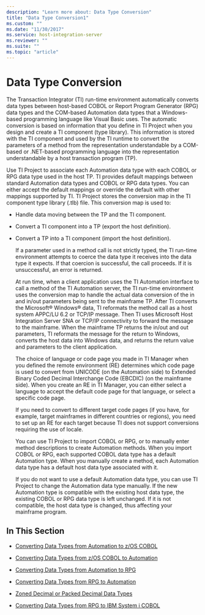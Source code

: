 ```yaml
---
description: "Learn more about: Data Type Conversion"
title: "Data Type Conversion1"
ms.custom: ""
ms.date: "11/30/2017"
ms.service: host-integration-server
ms.reviewer: ""
ms.suite: ""
ms.topic: "article"
---
```

# Data Type Conversion
The Transaction Integrator (TI) run-time environment automatically converts data types between host-based COBOL or Report Program Generator (RPG) data types and the COM-based Automation data types that a Windows-based programming language like Visual Basic uses. The automatic conversion is based on information that you define in TI Project when you design and create a TI component (type library). This information is stored with the TI component and used by the TI runtime to convert the parameters of a method from the representation understandable by a COM-based or .NET-based programming language into the representation understandable by a host transaction program (TP).  
  
 Use TI Project to associate each Automation data type with each COBOL or RPG data type used in the host TP. TI provides default mappings between standard Automation data types and COBOL or RPG data types. You can either accept the default mappings or override the default with other mappings supported by TI. TI Project stores the conversion map in the TI component type library (.tlb) file. This conversion map is used to:  
  
- Handle data moving between the TP and the TI component.  
  
- Convert a TI component into a TP (export the host definition).  
  
- Convert a TP into a TI component (import the host definition).  
  
  If a parameter used in a method call is not strictly typed, the TI run-time environment attempts to coerce the data type it receives into the data type it expects. If that coercion is successful, the call proceeds. If it is unsuccessful, an error is returned.  
  
  At run time, when a client application uses the TI Automation interface to call a method of the TI Automation server, the TI run-time environment uses the conversion map to handle the actual data conversion of the in and in/out parameters being sent to the mainframe TP. After TI converts the Microsoft® Windows® data, TI reformats the method call as a host system APPC/LU 6.2 or TCP/IP message. Then TI uses Microsoft Host Integration Server SNA or TCP/IP connectivity to forward the message to the mainframe. When the mainframe TP returns the in/out and out parameters, TI reformats the message for the return to Windows, converts the host data into Windows data, and returns the return value and parameters to the client application.  
  
  The choice of language or code page you made in TI Manager when you defined the remote environment (RE) determines which code page is used to convert from UNICODE (on the Automation side) to Extended Binary Coded Decimal Interchange Code (EBCDIC) (on the mainframe side). When you create an RE in TI Manager, you can either select a language to accept the default code page for that language, or select a specific code page.  
  
  If you need to convert to different target code pages (if you have, for example, target mainframes in different countries or regions), you need to set up an RE for each target because TI does not support conversions requiring the use of locale.  
  
  You can use TI Project to import COBOL or RPG, or to manually enter method descriptions to create Automation methods. When you import COBOL or RPG, each supported COBOL data type has a default Automation type. When you manually create a method, each Automation data type has a default host data type associated with it.  
  
  If you do not want to use a default Automation data type, you can use TI Project to change the Automation data type manually. If the new Automation type is compatible with the existing host data type, the existing COBOL or RPG data type is left unchanged. If it is not compatible, the host data type is changed, thus affecting your mainframe program.  
  
## In This Section  
  
-   [Converting Data Types from Automation to z/OS COBOL](../core/converting-data-types-from-automation-to-os-390-cobol]2.md)  
  
-   [Converting Data Types from z/OS COBOL to Automation](../core/converting-data-types-from-os-390-cobol-to-automation2.md)  
  
-   [Converting Data Types from Automation to RPG](../core/converting-data-types-from-automation-to-rpg1.md)  
  
-   [Converting Data Types from RPG to Automation](../core/converting-data-types-from-rpg-to-automation1.md)  
  
-   [Zoned Decimal or Packed Decimal Data Types](../core/zoned-decimal-or-packed-decimal-data-types1.md)  
  
-   [Converting Data Types from RPG to IBM System i COBOL](../core/converting-data-types-from-rpg-to-os-400-cobol2.md)
